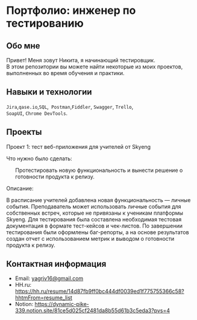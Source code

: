 # Портфолио: инженер по тестированию

## Обо мне 

Привет! Меня зовут Никита, я начинающий тестировщик. <br>
В этом репозитории вы можете найти некоторые из моих проектов, выполненных во время обучения и практики.
<br>

## Навыки и технологии
``Jira``,``qase.io``,``SQL``,`` Postman``,``Fiddler``, ``Swagger``, ``Trello``, <br>
``SoapUI``, ``Chrome DevTools``.




## Проекты

<p> Проект 1: тест веб-приложения для учителей от Skyeng</p>
<p>Что нужно было сделать:<p>
<ol>
  Протестировать новую функциональность и вынести решение о готовности продукта к релизу.
</ol>

<p>Описание:<p>

<p>В расписание учителей добавлена новая функциональность — личные события. Преподаватель может использовать личные события для собственных встреч, которые не привязаны к ученикам платформы Skyeng. Для тестирования была составлена необходимая тестовая документация в формате тест-кейсов и чек-листов. По завершении тестирования были оформлены баг-репорты, а на основе результатов создан отчет с использованием метрик и выводом о готовности продукта к релизу.<p>

## Контактная информация
- Email: yagriv16@gmail.com
- HH.ru: https://hh.ru/resume/14d87fb9ff0bc444df0039ed1f775755366c58?hhtmFrom=resume_list
- Notion: https://dynamic-pike-339.notion.site/81ce5d025cf2481da8b55d61b3c5eda3?pvs=4



